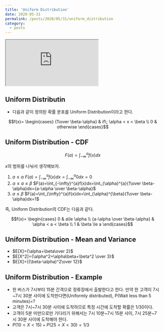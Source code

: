 ```yaml
---
title: 'Uniform Distribution'
date: 2020-05-31
permalink: /posts/2020/05/31/uniform_distribution
category:
  - posts
---
```


<iframe src="https://www.youtube.com/embed/6xonZUbFSZ8"> </iframe>  

## Uniform Distributin
- 다음과 같이 정의된 확률 분포를 Uniform Distribution이라고 한다.

$$f(x)=
\begin{cases}
{1\over \beta-\alpha} & if\; \alpha < x < \beta \\
0 & otherwise
\end{cases}$$

## Uniform Distribution - CDF
$$F(a)=\int_{-\infty}^{a}f(x)dx$$

$x$의 범위를 나눠서 생각해보자.

1. $a\le\alpha$
$F(a)=\int_{-\infty}^{a}f(x)dx=\int_{-\infty}^{a}0dx=0$
2. $\alpha\le a\le\beta$
$F(a)=\int_{-\infty}^{a}f(x)dx=\int_{\alpha}^{a}{1\over \beta-\alpha}dx={a-\alpha \over \beta-\alpha}$
3. $a\le\beta$
$F(a)=\int_{\infty}^{a}f(x)dx=\int_{\alpha}^{\beta}{1\over \beta-\alpha}dx=1$

즉, Uniform Distribution의 CDF는 다음과 같다.

$$f(x)=
\begin{cases}
0 & a\le \alpha \\
{a-\alpha \over \beta-\alpha} & \alpha < a < \beta \\
1 & \beta \le a
\end{cases}$$

## Uniform Distribution - Mean and Variance
- $E[X]={\alpha+\beta\over 2}$
- $E[X^2]={\alpha^2+\alpha\beta+\beta^2 \over 3}$
- $E[X]={(\beta-\alpha)^2\over 12}$

## Uniform Distribution - Example
- 한 버스가 7시부터 15분 간격으로 정류장에서 출발한다고 한다. 만약 한 고객이 7시~7시 30분 사이에 도착한다면(Uniformly distributed), P(Wait less than 5 minutes)=?
- 고객은 7시~7시 30분 사이에 도착하므로 특정 시간에 도착할 확률은 1/30이다.
- 고객이 5분 미만으로만 기다리기 위해서는 7시 10분~7시 15분 사이, 7시 25분~7시 30분 사이에 도착해야 한다.
- $P(10<X<15)+P(25<X<30)=1/3$